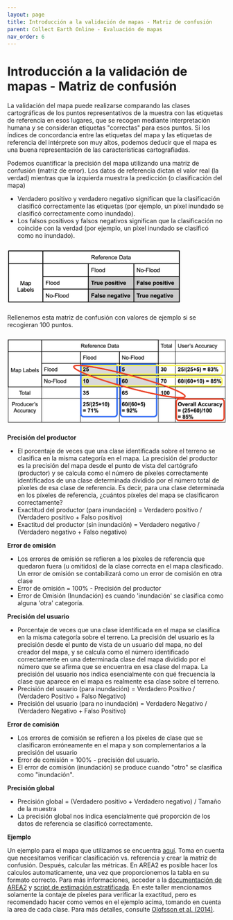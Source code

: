 ```yaml
---
layout: page
title: Introducción a la validación de mapas - Matriz de confusión
parent: Collect Earth Online - Evaluación de mapas
nav_order: 6
---
```


# Introducción a la validación de mapas - Matriz de confusión

La validación del mapa puede realizarse comparando las clases cartográficas de los puntos representativos de la muestra con las etiquetas de referencia en esos lugares, que se recogen mediante interpretación humana y se consideran etiquetas "correctas" para esos puntos. Si los índices de concordancia entre las etiquetas del mapa y las etiquetas de referencia del intérprete son muy altos, podemos deducir que el mapa es una buena representación de las características cartografiadas.

Podemos cuantificar la precisión del mapa utilizando una matriz de confusión (matriz de error). Los datos de referencia dictan el valor real (la verdad) mientras que la izquierda muestra la predicción (o clasificación del mapa)

- Verdadero positivo y verdadero negativo significan que la clasificación clasificó correctamente las etiquetas (por ejemplo, un píxel inundado se clasificó correctamente como inundado). 
- Los falsos positivos y falsos negativos significan que la clasificación no coincide con la verdad (por ejemplo, un píxel inundado se clasificó como no inundado).

<img align="center" src="../images/ceo/7A_confusionmatrix.png" vspace="10" width="400"> 

Rellenemos esta matriz de confusión con valores de ejemplo si se recogieran 100 puntos.

<img align="center" src="../images/ceo/7B_accuraciestable.png" vspace="10" width="600"> 

**Precisión del productor**

* El porcentaje de veces que una clase identificada sobre el terreno se clasifica en la misma categoría en el mapa. La precisión del productor es la precisión del mapa desde el punto de vista del cartógrafo (productor) y se calcula como el número de píxeles correctamente identificados de una clase determinada dividido por el número total de píxeles de esa clase de referencia. Es decir, para una clase determinada en los píxeles de referencia, ¿cuántos píxeles del mapa se clasificaron correctamente?
* Exactitud del productor (para inundación) = Verdadero positivo / (Verdadero positivo + Falso positivo)
* Exactitud del productor (sin inundación) = Verdadero negativo / (Verdadero negativo + Falso negativo)

**Error de omisión**  

* Los errores de omisión se refieren a los píxeles de referencia que quedaron fuera (u omitidos) de la clase correcta en el mapa clasificado. Un error de omisión se contabilizará como un error de comisión en otra clase
* Error de omisión = 100% - Precisión del productor
* Error de Omisión (Inundación) es cuando 'inundación' se clasifica como alguna 'otra' categoría.

**Precisión del usuario**

* Porcentaje de veces que una clase identificada en el mapa se clasifica en la misma categoría sobre el terreno. La precisión del usuario es la precisión desde el punto de vista de un usuario del mapa, no del creador del mapa, y se calcula como el número identificado correctamente en una determinada clase del mapa dividido por el número que se afirma que se encuentra en esa clase del mapa. La precisión del usuario nos indica esencialmente con qué frecuencia la clase que aparece en el mapa es realmente esa clase sobre el terreno.
* Precisión del usuario (para inundación) = Verdadero Positivo / (Verdadero Positivo + Falso Negativo)
* Precisión del usuario (para no inundación) = Verdadero Negativo / (Verdadero Negativo + Falso Positivo)

**Error de comisión**

* Los errores de comisión se refieren a los píxeles de clase que se clasificaron erróneamente en el mapa y son complementarios a la precisión del usuario
* Error de comisión = 100% - precisión del usuario.
* El error de comisión (inundación) se produce cuando "otro" se clasifica como "inundación".

**Precisión global**

* Precisión global = (Verdadero positivo + Verdadero negativo) / Tamaño de la muestra
* La precisión global nos indica esencialmente qué proporción de los datos de referencia se clasificó correctamente.

**Ejemplo**

Un ejemplo para el mapa que utilizamos se encuentra [aquí](https://drive.google.com/file/d/1T7sFOwG8eur9g2b0Tm6zeZCciDRXMdOeV/view?usp=sharing). Toma en cuenta que necesitamos verificar clasificación vs. referencia y crear la matriz de confusión. Después, calcular las métricas. En AREA2 es posible hacer los calculos automaticamente, una vez que proporcionemos la tabla en su formato correcto. Para más informaciones, acceder a la [documentación de AREA2](https://area2.readthedocs.io/en/latest/) y [script de estimación estratificada](https://code.earthengine.google.com/2c42b4b050967405da4d3d4187b731c4). En este taller mencionamos solamente la contaje de píxeles para verificar la exactitud, pero es recomendado hacer como vemos en el ejemplo acima, tomando en cuenta la area de cada clase. Para más detalles, consulte [Olofsson et al. (2014)](https://www.sciencedirect.com/science/article/abs/pii/S0034425714000704).
